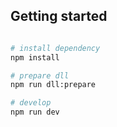 ## Getting started

```bash

# install dependency
npm install

# prepare dll
npm run dll:prepare

# develop
npm run dev
```
